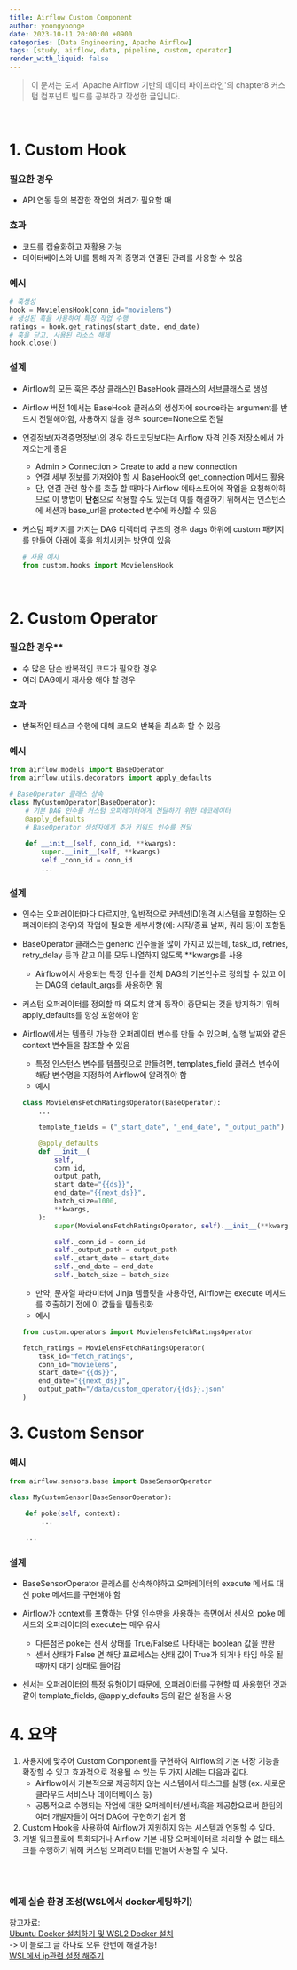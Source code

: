 ```yaml
---
title: Airflow Custom Component
author: yoongyoonge
date: 2023-10-11 20:00:00 +0900
categories: [Data Engineering, Apache Airflow]
tags: [study, airflow, data, pipeline, custom, operator]
render_with_liquid: false
---
```


> 이 문서는 도서 'Apache Airflow 기반의 데이터 파이프라인'의 chapter8 커스텀 컴포넌트 빌드를 공부하고 작성한 글입니다.

<br>

# 1. Custom Hook

### 필요한 경우
- API 연동 등의 복잡한 작업의 처리가 필요할 때

### 효과
- 코드를 캡슐화하고 재활용 가능
- 데이터베이스와 UI를 통해 자격 증명과 연결된 관리를 사용할 수 있음

### 예시
```python
# 훅생성
hook = MovielensHook(conn_id="movielens")
# 생성된 훅을 사용하여 특정 작업 수행
ratings = hook.get_ratings(start_date, end_date)
# 훅을 닫고, 사용된 리소스 해제
hook.close()
``` 

### 설계
- Airflow의 모든 훅은 추상 클래스인 BaseHook 클래스의 서브클래스로 생성

- Airflow 버전 1에서는 BaseHook 클래스의 생성자에 source라는 argument를 반드시 전달해야함, 사용하지 않을 경우 source=None으로 전달

- 연결정보(자격증명정보)의 경우 하드코딩보다는 Airflow 자격 인증 저장소에서 가져오는게 좋음
    - Admin > Connection > Create to add a new connection
    - 연결 세부 정보를 가져와야 할 시 BaseHook의 get_connection 메서드 활용
    - 단, 연결 관련 함수를 호출 할 때마다 Airflow 메타스토어에 작업을 요청해야하므로 이 방법이 **단점**으로 작용할 수도 있는데 이를 해결하기 위해서는 인스턴스에 세션과 base_url을 protected 변수에 캐싱할 수 있음

- 커스텀 패키지를 가지는 DAG 디렉터리 구조의 경우 dags 하위에 custom 패키지를 만들어 아래에 훅을 위치시키는 방안이 있음 
    ```python 
    # 사용 예시
    from custom.hooks import MovielensHook
    ```

<br>

# 2. Custom Operator

### 필요한 경우**
- 수 많은 단순 반복적인 코드가 필요한 경우
- 여러 DAG에서 재사용 해야 할 경우

### 효과
- 반복적인 태스크 수행에 대해 코드의 반복을 최소화 할 수 있음

### 예시
```python
from airflow.models import BaseOperator
from airflow.utils.decorators import apply_defaults

# BaseOperator 클래스 상속
class MyCustomOperator(BaseOperator):
    # 기본 DAG 인수를 커스텀 오퍼레이터에게 전달하기 위한 데코레이터
    @apply_defaults 
    # BaseOperator 생성자에게 추가 키워드 인수를 전달
    
    def __init__(self, conn_id, **kwargs):
        super.__init__(self, **kwargs)
        self._conn_id = conn_id
        ...
```

### 설계
- 인수는 오퍼레이터마다 다르지만, 일반적으로 커넥션ID(원격 시스템을 포함하는 오퍼레이터의 경우)와 작업에 필요한 세부사항(예: 시작/종료 날짜, 쿼리 등)이 포함됨

- BaseOperator 클래스는 generic 인수들을 많이 가지고 있는데, task_id, retries, retry_delay 등과 같고 이를 모두 나열하지 않도록 **kwargs를 사용
    - Airflow에서 사용되는 특정 인수를 전체 DAG의 기본인수로 정의할 수 있고 이는 DAG의 default_args를 사용하면 됨

- 커스텀 오퍼레이터를 정의할 때 의도치 않게 동작이 중단되는 것을 방지하기 위해 apply_defaults를 항상 포함해야 함

- Airflow에서는 템플릿 가능한 오퍼레이터 변수를 만들 수 있으며, 실행 날짜와 같은 context 변수들을 참조할 수 있음
    - 특정 인스턴스 변수를 템플릿으로 만들려면, templates_field 클래스 변수에 해당 변수명을 지정하여 Airflow에 알려줘야 함
    - 예시
    ``` python
    class MovielensFetchRatingsOperator(BaseOperator):
        ...

        template_fields = ("_start_date", "_end_date", "_output_path")

        @apply_defaults
        def __init__(
            self,
            conn_id,
            output_path,
            start_date="{{ds}}",
            end_date="{{next_ds}}",
            batch_size=1000,
            **kwargs,
        ):
            super(MovielensFetchRatingsOperator, self).__init__(**kwargs)

            self._conn_id = conn_id
            self._output_path = output_path
            self._start_date = start_date
            self._end_date = end_date
            self._batch_size = batch_size
    ```
    - 만약, 문자열 파라미터에 Jinja 템플릿을 사용하면, Airflow는 execute 메서드를 호출하기 전에 이 값들을 템플릿화
    - 예시
    ```python
    from custom.operators import MovielensFetchRatingsOperator

    fetch_ratings = MovielensFetchRatingsOperator(
        task_id="fetch_ratings",
        conn_id="movielens",
        start_date="{{ds}}",
        end_date="{{next_ds}}",
        output_path="/data/custom_operator/{{ds}}.json"
    )
    ```

# 3. Custom Sensor

### 예시
```python
from airflow.sensors.base import BaseSensorOperator

class MyCustomSensor(BaseSensorOperator):

    def poke(self, context):
        ...

    ...
```

### 설계
- BaseSensorOperator 클래스를 상속해야하고 오퍼레이터의 execute 메서드 대신 poke 메서드를 구현해야 함
- Airflow가 context를 포함하는 단일 인수만을 사용하는 측면에서 센서의 poke 메서드와 오퍼레이터의 execute는 매우 유사
    - 다른점은 poke는 센서 상태를 True/False로 나타내는 boolean 값을 반환
    - 센서 상태가 False 면 해당 프로세스는 상태 값이 True가 되거나 타임 아웃 될 때까지 대기 상태로 들어감

- 센서는 오퍼레이터의 특정 유형이기 때문에, 오퍼레이터를 구현할 때 사용했던 것과 같이 template_fields, @apply_defaults 등의 같은 설정을 사용



# 4. 요약
1. 사용자에 맞추어 Custom Component를 구현하여 Airflow의 기본 내장 기능을 확장할 수 있고 효과적으로 적용될 수 있는 두 가지 사례는 다음과 같다.
    - Airflow에서 기본적으로 제공하지 않는 시스템에서 태스크를 실행 (ex. 새로운 클라우드 서비스나 데이터베이스 등)
    - 공통적으로 수행되는 작업에 대한 오퍼레이터/센서/훅을 제공함으로써 한팀의 여러 개발자들이 여러 DAG에 구현하기 쉽게 함
2. Custom Hook을 사용하여 Airflow가 지원하지 않는 시스템과 연동할 수 있다.
3. 개별 워크플로에 특화되거나 Airflow 기본 내장 오퍼레이터로 처리할 수 없는 태스크를 수행하기 위해 커스텀 오퍼레이터를 만들어 사용할 수 있다.

<br><br>

### 예제 실습 환경 조성(WSL에서 docker세팅하기) <br>
참고자료: <br>
[Ubuntu Docker 설치하기 및 WSL2 Docker 설치](https://dodo1054.tistory.com/227) <br>
-> 이 블로그 글 하나로 오류 한번에 해결가능! <br>
[WSL에서 ip관련 설정 해주기](https://github.com/microsoft/WSL/issues/6655)